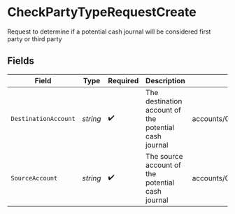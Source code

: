 # CheckPartyTypeRequestCreate

Request to determine if a potential cash journal will be considered first party or third party


## Fields

| Field                                                 | Type                                                  | Required                                              | Description                                           | Example                                               |
| ----------------------------------------------------- | ----------------------------------------------------- | ----------------------------------------------------- | ----------------------------------------------------- | ----------------------------------------------------- |
| `DestinationAccount`                                  | *string*                                              | :heavy_check_mark:                                    | The destination account of the potential cash journal | accounts/01H8FB90ZRRFWXB4XC2JPJ1D4Y                   |
| `SourceAccount`                                       | *string*                                              | :heavy_check_mark:                                    | The source account of the potential cash journal      | accounts/01H8FM6EXVH77SAW3TC8KAWMES                   |
